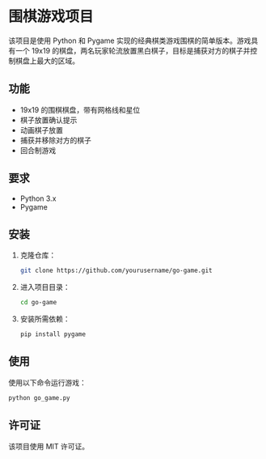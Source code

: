 # 围棋游戏项目

该项目是使用 Python 和 Pygame 实现的经典棋类游戏围棋的简单版本。游戏具有一个 19x19 的棋盘，两名玩家轮流放置黑白棋子，目标是捕获对方的棋子并控制棋盘上最大的区域。

## 功能

- 19x19 的围棋棋盘，带有网格线和星位
- 棋子放置确认提示
- 动画棋子放置
- 捕获并移除对方的棋子
- 回合制游戏

## 要求

- Python 3.x
- Pygame

## 安装

1. 克隆仓库：
    ```sh
    git clone https://github.com/yourusername/go-game.git
    ```
2. 进入项目目录：
    ```sh
    cd go-game
    ```
3. 安装所需依赖：
    ```sh
    pip install pygame
    ```

## 使用

使用以下命令运行游戏：
```sh
python go_game.py
```

## 许可证

该项目使用 MIT 许可证。
